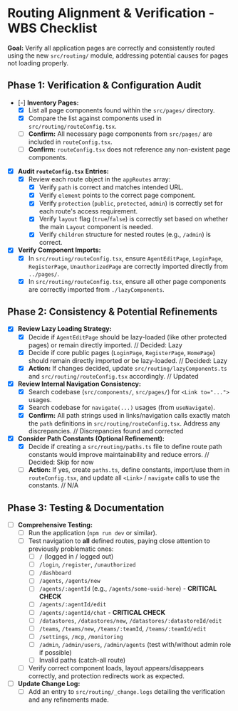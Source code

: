 # Routing Alignment & Verification - WBS Checklist

**Goal:** Verify all application pages are correctly and consistently routed using the new `src/routing/` module, addressing potential causes for pages not loading properly.

## Phase 1: Verification & Configuration Audit

- [-] **Inventory Pages:**
    - [X] List all page components found within the `src/pages/` directory.
    - [X] Compare the list against components used in `src/routing/routeConfig.tsx`.
    - [ ] **Confirm:** All necessary page components from `src/pages/` are included in `routeConfig.tsx`.
    - [ ] **Confirm:** `routeConfig.tsx` does not reference any non-existent page components.
- [X] **Audit `routeConfig.tsx` Entries:**
    - [X] Review each route object in the `appRoutes` array:
        - [X] Verify `path` is correct and matches intended URL.
        - [X] Verify `element` points to the correct page component.
        - [X] Verify `protection` (`public`, `protected`, `admin`) is correctly set for each route's access requirement.
        - [X] Verify `layout` flag (`true`/`false`) is correctly set based on whether the main `Layout` component is needed.
        - [X] Verify `children` structure for nested routes (e.g., `/admin`) is correct.
- [X] **Verify Component Imports:**
    - [X] In `src/routing/routeConfig.tsx`, ensure `AgentEditPage`, `LoginPage`, `RegisterPage`, `UnauthorizedPage` are correctly imported directly from `../pages/`.
    - [X] In `src/routing/routeConfig.tsx`, ensure all other page components are correctly imported from `./lazyComponents`.

## Phase 2: Consistency & Potential Refinements

- [X] **Review Lazy Loading Strategy:**
    - [X] Decide if `AgentEditPage` should be lazy-loaded (like other protected pages) or remain directly imported. // Decided: Lazy
    - [X] Decide if core public pages (`LoginPage`, `RegisterPage`, `HomePage`) should remain directly imported or be lazy-loaded. // Decided: Lazy
    - [X] **Action:** If changes decided, update `src/routing/lazyComponents.ts` and `src/routing/routeConfig.tsx` accordingly. // Updated
- [X] **Review Internal Navigation Consistency:**
    - [X] Search codebase (`src/components/`, `src/pages/`) for `<Link to="...">` usages.
    - [X] Search codebase for `navigate(...)` usages (from `useNavigate`).
    - [X] **Confirm:** All path strings used in links/navigation calls exactly match the `path` definitions in `src/routing/routeConfig.tsx`. Address any discrepancies. // Discrepancies found and corrected
- [X] **Consider Path Constants (Optional Refinement):**
    - [X] Decide if creating a `src/routing/paths.ts` file to define route path constants would improve maintainability and reduce errors. // Decided: Skip for now
    - [ ] **Action:** If yes, create `paths.ts`, define constants, import/use them in `routeConfig.tsx`, and update all `<Link>` / `navigate` calls to use the constants. // N/A

## Phase 3: Testing & Documentation

- [ ] **Comprehensive Testing:**
    - [ ] Run the application (`npm run dev` or similar).
    - [ ] Test navigation to **all** defined routes, paying close attention to previously problematic ones:
        - [ ] `/` (logged in / logged out)
        - [ ] `/login`, `/register`, `/unauthorized`
        - [ ] `/dashboard`
        - [ ] `/agents`, `/agents/new`
        - [ ] `/agents/:agentId` (e.g., `/agents/some-uuid-here`) - **CRITICAL CHECK**
        - [ ] `/agents/:agentId/edit`
        - [ ] `/agents/:agentId/chat` - **CRITICAL CHECK**
        - [ ] `/datastores`, `/datastores/new`, `/datastores/:datastoreId/edit`
        - [ ] `/teams`, `/teams/new`, `/teams/:teamId`, `/teams/:teamId/edit`
        - [ ] `/settings`, `/mcp`, `/monitoring`
        - [ ] `/admin`, `/admin/users`, `/admin/agents` (test with/without admin role if possible)
        - [ ] Invalid paths (catch-all route)
    - [ ] Verify correct component loads, layout appears/disappears correctly, and protection redirects work as expected.
- [ ] **Update Change Log:**
    - [ ] Add an entry to `src/routing/_change.logs` detailing the verification and any refinements made. 